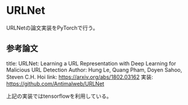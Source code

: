 # URLNet

URLNetの論文実装をPyTorchで行う。

## 参考論文
title: URLNet: Learning a URL Representation with Deep Learning for Malicious URL Detection
Author: Hung Le, Quang Pham, Doyen Sahoo, Steven C.H. Hoi
link: https://arxiv.org/abs/1802.03162
実装: https://github.com/Antimalweb/URLNet

上記の実装ではtensorflowを利用している。